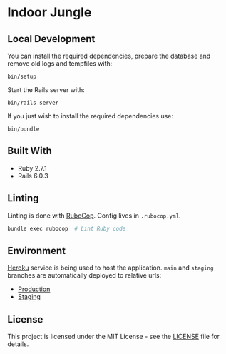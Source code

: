 # Indoor Jungle

## Local Development
You can install the required dependencies, prepare the database and remove old
logs and tempfiles with:
```
bin/setup
```

Start the Rails server with:
```
bin/rails server
```

If you just wish to install the required dependencies use:
```
bin/bundle
```

## Built With
* Ruby 2.7.1
* Rails 6.0.3

## Linting
Linting is done with [RuboCop](https://docs.rubocop.org/rubocop/). Config lives
in `.rubocop.yml`.
```bash
bundle exec rubocop  # Lint Ruby code
```

## Environment
[Heroku](http://heroku.com/) service is being used to host the application. `main` and `staging` branches are automatically deployed to relative urls:
- [Production](https://indoor-jungle.herokuapp.com/)
- [Staging](https://indoor-jungle-staging.herokuapp.com)

## License
This project is licensed under the MIT License - see the [LICENSE](LICENSE)
file for details.



<!-- Leaving the following in there for the time being as a future to-do list

This README would normally document whatever steps are necessary to get the
application up and running.

Things you may want to cover:

* System dependencies

* Configuration

* Database creation

* Database initialization

* How to run the test suite

* Services (job queues, cache servers, search engines, etc.)

* Deployment instructions

* ... -->
